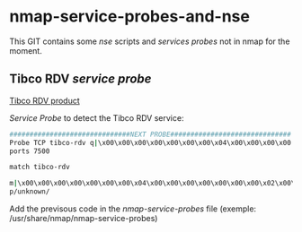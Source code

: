 nmap-service-probes-and-nse
===========================

This GIT contains some *nse* scripts and *services probes* not in nmap for the moment.

Tibco RDV *service probe*
------

[Tibco RDV product](http://www.tibco.com/products/automation/enterprise-messaging/rendezvous/default.jsp)

*Service Probe* to detect the Tibco RDV service:

```bash
##############################NEXT PROBE##############################
Probe TCP tibco-rdv q|\x00\x00\x00\x00\x00\x00\x00\x04\x00\x00\x00\x00|
ports 7500

match tibco-rdv

m|\x00\x00\x00\x00\x00\x00\x00\x04\x00\x00\x00\x00\x00\x00\x00\x02\x00\x00\x00\x02\x00\x00\x00\x00\x00\x00\x00\x01\x00\x00\x00\x00\x04\x00\x00\x00\x04\x00\x00\x00\x00\x00\x00\x00\x00\x00\x00\x00\x00\x00\x00\x00\x00\x00\x00\x00\x00\x00\x00\x00\x00\x00\x00\x00\x00\x00\x00\x00\x00\x00\x00\x00\x00\x00\x00\x00|s
p/unknown/
```

Add the previsous code in the *nmap-service-probes* file (exemple: /usr/share/nmap/nmap-service-probes)

